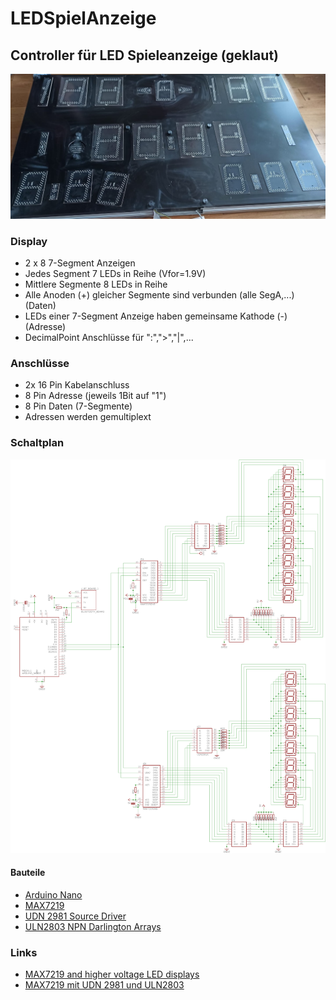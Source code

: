 # LEDSpielAnzeige
## Controller für LED Spieleanzeige (geklaut)
 ![LED Anzeige](./doc/led_anzeige_bild.jpg)
 
 ### Display
 * 2 x 8 7-Segment Anzeigen
 * Jedes Segment 7 LEDs in Reihe (Vfor=1.9V)
 * Mittlere Segmente 8 LEDs in Reihe
 * Alle Anoden (+) gleicher Segmente sind verbunden (alle SegA,...) (Daten)
 * LEDs einer 7-Segment Anzeige haben gemeinsame Kathode (-) (Adresse)
 * DecimalPoint Anschlüsse für ":",">","|",...
 
 ### Anschlüsse
 * 2x 16 Pin Kabelanschluss
 * 8 Pin Adresse (jeweils 1Bit auf "1")
 * 8 Pin Daten (7-Segmente)
 * Adressen werden gemultiplext
 
 ### Schaltplan
 ![Anzeige_Schaltplan](./doc/score_anzeige_schaltplan.png)
 
 #### Bauteile
 * [Arduino Nano](https://store.arduino.cc/arduino-nano)
 * [MAX7219](https://datasheets.maximintegrated.com/en/ds/MAX7219-MAX7221.pdf)
 * [UDN 2981 Source Driver](https://www.horter.de/doku/UDN2981.pdf)
 * [ULN2803 NPN Darlington Arrays](http://www.ti.com/lit/ds/symlink/uln2803a.pdf?ts=1591118146402)
 
 ### Links
 * [MAX7219 and higher voltage LED displays](https://forum.arduino.cc/index.php?topic=54798.0)
 * [MAX7219 mit UDN 2981 und ULN2803](https://forum.arduino.cc/index.php?action=dlattach;topic=54798.0;attach=1457)